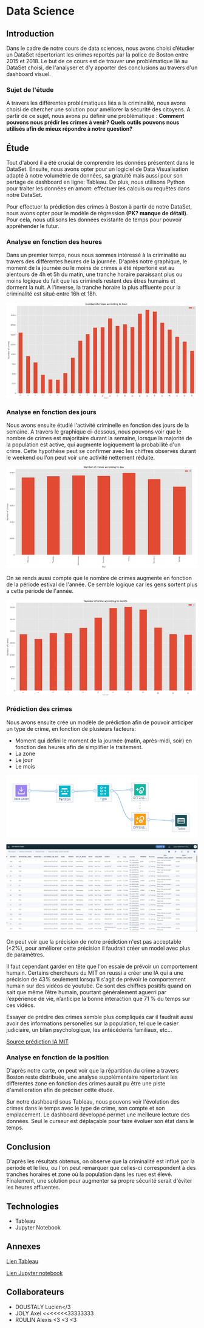 # Data Science


## Introduction
Dans le cadre de notre cours de data sciences, nous avons choisi d’étudier un DataSet répertoriant les crimes reportés par la police de Boston entre 2015 et 2018. Le but de ce cours est de trouver une problématique lié au DataSet choisi, de l'analyser et d'y apporter des conclusions au travers d'un dashboard visuel. 

### Sujet de l'étude 
A travers les différentes problématiques liés a la criminalité, nous avons choisi de chercher une solution pour améliorer la sécurité des citoyens. A partir de ce sujet, nous avons pu définir une problématique : **Comment pouvons nous prédir les crimes à venir? Quels outils pouvons nous utilisés afin de mieux répondre à notre question?** 

## Étude

Tout d'abord il a été crucial de comprendre les données présentent dans le DataSet. Ensuite, nous avons opter pour un logiciel de Data Visualisation adapté à notre volumétrie de données, sa gratuité mais aussi pour son partage de dashboard en ligne: Tableau. 
De plus, nous utilisons Python pour traiter les données en amont: effectuer les calculs ou requêtes dans notre DataSet.

Pour effectuer la prédiction des crimes à Boston à partir de notre DataSet, nous avons opter pour le modèle de régression **(PK? manque de détail)**. Pour cela, nous utilisons les données existante de temps pour pouvoir appréhender le futur.

### Analyse en fonction des heures

Dans un premier temps, nous nous sommes intéressé à la criminalité au travers des différentes heures de la journée. D'après notre graphique, le moment de la journée ou le moins de crimes a été répertorié est au alentours de 4h et 5h du matin, une tranche horaire paraissant plus ou moins logique du fait que les criminels restent des êtres humains et dorment la nuit. A l'inverse, la tranche horaire la plus affluente pour la criminalité est situé entre 16h et 18h.

![Crimes par heure](https://raw.githubusercontent.com/LucienDoustaly/Boston_Policing/master/Crimes_per_hour.PNG)

### Analyse en fonction des jours

Nous avons ensuite étudié l'activité criminelle en fonction des jours de la semaine. A travers le graphique ci-dessous, nous pouvons voir que le nombre de crimes est majoritaire durant la semaine, lorsque la majorité de la population est active, qui augmente logiquement la probabilité d'un crime. Cette hypothèse peut se confirmer avec les chiffres observés durant le weekend ou l'on peut voir une activité nettement réduite.

![Crimes par jour](https://raw.githubusercontent.com/LucienDoustaly/Boston_Policing/master/Crimes_per_day.PNG)

On se rends aussi compte que le nombre de crimes augmente en fonction de la période estival de l'année. Ce semble logique car les gens sortent plus a cette période de l'année.

![Crimes par mois](https://raw.githubusercontent.com/LucienDoustaly/Boston_Policing/master/Crimes_per_month.PNG)

### Prédiction des crimes

Nous avons ensuite crée un modèle de prédiction afin de pouvoir anticiper un type de crime, en fonction de plusieurs facteurs: 
* Moment qui défini le moment de la journée (matin, après-midi, soir) en fonction des heures  afin de simplifier le traitement. 
* La zone
* Le jour
* Le mois

![Modeler Flow](https://raw.githubusercontent.com/LucienDoustaly/Boston_Policing/master/ModelerFlow.png)

![Prédiction](https://raw.githubusercontent.com/LucienDoustaly/Boston_Policing/master/Prediction.png)

On peut voir que la précision de notre prédiction n'est pas acceptable (<2%), pour améliorer cette précision il faudrait créer un model avec plus de paramètres.  

Il faut cependant garder en tête que l'on essaie de prévoir un comportement humain. Certains chercheurs du MIT on reussi a créer une IA qui a une précision de 43% seulement lorsqu'il s'agit de prévoir le comportement humain sur des vidéos de youtube. Ce sont des chiffres positifs quand on sait que même l’être humain, pourtant généralement aguerri par l’expérience de vie, n’anticipe la bonne interaction que 71 % du temps sur ces vidéos.

Essayer de prédire des crimes semble plus compliqués car il faudrait aussi avoir des informations personelles sur la population, tel que le casier judiciaire, un bilan psychologique, les antécédents familiaux, etc...


[Source prédiction IA MIT](https://atelier.bnpparibas/smart-city/article/l-ai-affine-prediction-comportements-humains)

### Analyse en fonction de la position

D'après notre carte, on peut voir que la répartition du crime a travers Boston reste distribuée, une analyse supplémentaire répertoriant les differentes zone en fonction des crimes aurait pu être une piste d'amélioration afin de préciser cette étude. 

Sur notre dashboard sous Tableau, nous pouvons voir l'évolution des crimes dans le temps avec le type de crime, son compte et son emplacement. Le dashboard développé permet une meilleure lecture des données. Seul le curseur est déplaçable pour faire évoluer son état dans le temps.


## Conclusion

D'après les résultats obtenus, on observe que la criminalité est influé par la periode et le lieu, ou l'on peut remarquer que celles-ci correspondent à des tranches horaires et zone où la population dans les rues est élevé. Finalement, une solution pour augmenter sa propre sécurité serait d'éviter les heures affluentes.

## Technologies

* Tableau
* Jupyter Notebook

## Annexes

[Lien Tableau](https://public.tableau.com/profile/roulin#!/)

[Lien Jupyter notebook](https://github.com/LucienDoustaly/Boston_Policing/blob/master/Predictive-Policing.ipynb)


## Collaborateurs

* DOUSTALY Lucien</3
* JOLY Axel <<<<<<<33333333
* ROULIN Alexis <3 <3 <3
